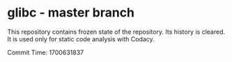 # glibc - master branch

This repository contains frozen state of the repository.
Its history is cleared. It is used only for static code
analysis with Codacy.

Commit Time: 1700631837